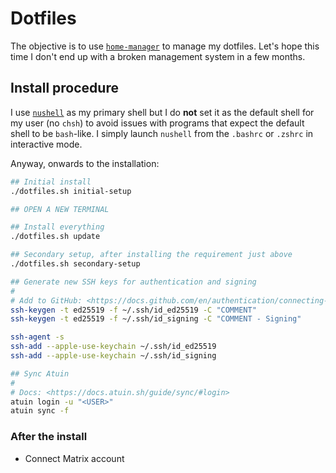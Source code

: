 # Dotfiles

The objective is to use [`home-manager`](https://nix-community.github.io/home-manager/index.xhtml) to manage my dotfiles. Let's hope this time I don't end up with a broken management system in a few months.

## Install procedure

I use [`nushell`](https://www.nushell.sh/) as my primary shell but I do **not** set it as the default shell for my user (no `chsh`) to avoid issues with programs that expect the default shell to be `bash`-like. I simply launch `nushell` from the `.bashrc` or `.zshrc` in interactive mode.

Anyway, onwards to the installation:

```sh
## Initial install
./dotfiles.sh initial-setup

## OPEN A NEW TERMINAL

## Install everything
./dotfiles.sh update

## Secondary setup, after installing the requirement just above
./dotfiles.sh secondary-setup

## Generate new SSH keys for authentication and signing
#
# Add to GitHub: <https://docs.github.com/en/authentication/connecting-to-github-with-ssh/adding-a-new-ssh-key-to-your-github-account>
ssh-keygen -t ed25519 -f ~/.ssh/id_ed25519 -C "COMMENT"
ssh-keygen -t ed25519 -f ~/.ssh/id_signing -C "COMMENT - Signing"

ssh-agent -s
ssh-add --apple-use-keychain ~/.ssh/id_ed25519
ssh-add --apple-use-keychain ~/.ssh/id_signing

## Sync Atuin
#
# Docs: <https://docs.atuin.sh/guide/sync/#login>
atuin login -u "<USER>"
atuin sync -f
```

### After the install

- Connect Matrix account
